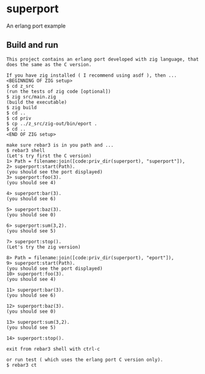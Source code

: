 superport
=====

An erlang port example

Build and run 
-------------
    This project contains an erlang port developed with zig language, that does the same as the C version.

    If you have zig installed ( I recommend using asdf ), then ...
    <BEGINNING OF ZIG setup>
    $ cd z_src
    (run the tests of zig code [optional])
    $ zig src/main.zig
    (build the executable)
    $ zig build
    $ cd ..
    $ cd priv
    $ cp ../z_src/zig-out/bin/eport .
    $ cd ..
    <END OF ZIG setup>

    make sure rebar3 is in you path and ...
    $ rebar3 shell
    (Let's try first the C version)
    1> Path = filename:join([code:priv_dir(superport), "superport"]),
    2> superport:start(Path).
    (you should see the port displayed)
    3> superport:foo(3).
    (you should see 4)
    
    4> superport:bar(3).
    (you should see 6)
    
    5> superport:baz(3).
    (you should see 0)
    
    6> superport:sum(3,2).
    (you should see 5)

    7> superport:stop().
    (Let's try the zig version)

    8> Path = filename:join([code:priv_dir(superport), "eport"]),
    9> superport:start(Path).
    (you should see the port displayed)
    10> superport:foo(3).
    (you should see 4)
    
    11> superport:bar(3).
    (you should see 6)
    
    12> superport:baz(3).
    (you should see 0)
    
    13> superport:sum(3,2).
    (you should see 5)

    14> superport:stop().
    
    exit from rebar3 shell with ctrl-c
    
    or run test ( which uses the erlang port C version only).
    $ rebar3 ct
